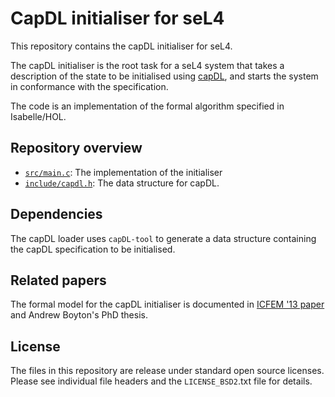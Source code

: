 <!--
     Copyright 2020, Data61, CSIRO (ABN 41 687 119 230)

     SPDX-License-Identifier: CC-BY-SA-4.0
-->

# CapDL initialiser for seL4

This repository contains the capDL initialiser for seL4.

The capDL initialiser is the root task for a seL4 system that takes a
description of the state to be initialised using [capDL][Kuz_KLW_10],
and starts the system in conformance with the specification.

The code is an implementation of the formal algorithm specified
in Isabelle/HOL.

  [Kuz_KLW_10]: https://ts.data61.csiro.au/publications/nicta_full_text/3679.pdf "capDL: A language for describing capability-based systems"

## Repository overview

  * [`src/main.c`](src/main.c): The implementation of the initialiser
  * [`include/capdl.h`](include/capdl.h): The data structure for capDL.

## Dependencies

The capDL loader uses `capDL-tool` to generate a data structure
containing the capDL specification to be initialised.

## Related papers

The formal model for the capDL initialiser is documented in
[ICFEM '13 paper][Boyton_13] and Andrew Boyton's PhD thesis.

  [Boyton_13]: http://www.nicta.com.au/pub?id=7047 "Formally Verified System Initialisation"

## License

The files in this repository are release under standard open source licenses.
Please see individual file headers and the `LICENSE_BSD2`.txt file for details.
